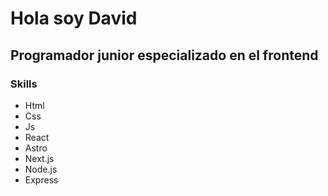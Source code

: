 # Hola soy David
## Programador junior especializado en el frontend

### Skills
- Html
- Css
- Js
- React
- Astro
- Next.js
- Node.js
- Express
